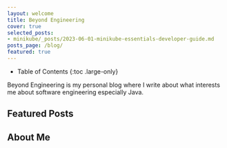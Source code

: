 ```yaml
---
layout: welcome
title: Beyond Engineering
cover: true
selected_posts:
- minikube/_posts/2023-06-01-minikube-essentials-developer-guide.md
posts_page: /blog/
featured: true
---
```


- Table of Contents
  {:toc .large-only}

Beyond Engineering is my personal blog where I write about what interests me about software engineering especially Java.

## Featured Posts
<!--posts-->

## About Me
<!--author-->